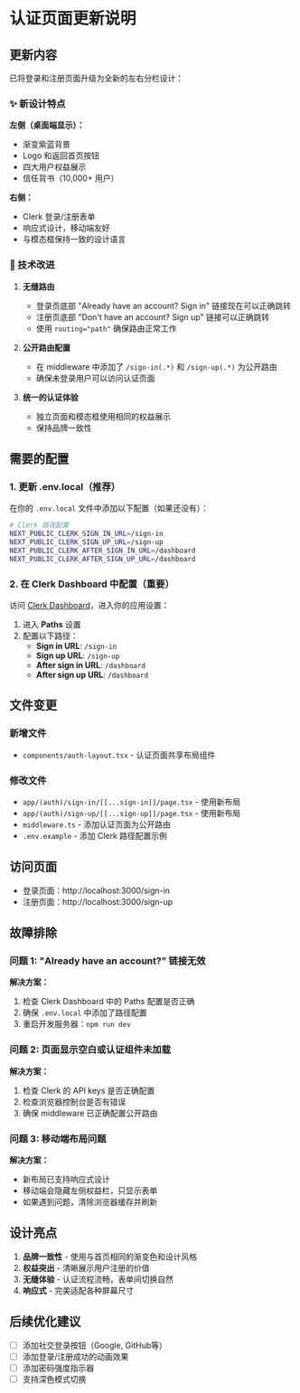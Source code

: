 # 认证页面更新说明

## 更新内容

已将登录和注册页面升级为全新的左右分栏设计：

### ✨ 新设计特点

**左侧（桌面端显示）：**
- 渐变紫蓝背景
- Logo 和返回首页按钮
- 四大用户权益展示
- 信任背书（10,000+ 用户）

**右侧：**
- Clerk 登录/注册表单
- 响应式设计，移动端友好
- 与模态框保持一致的设计语言

### 🔧 技术改进

1. **无缝路由**
   - 登录页底部 "Already have an account? Sign in" 链接现在可以正确跳转
   - 注册页底部 "Don't have an account? Sign up" 链接可以正确跳转
   - 使用 `routing="path"` 确保路由正常工作

2. **公开路由配置**
   - 在 middleware 中添加了 `/sign-in(.*)` 和 `/sign-up(.*)` 为公开路由
   - 确保未登录用户可以访问认证页面

3. **统一的认证体验**
   - 独立页面和模态框使用相同的权益展示
   - 保持品牌一致性

## 需要的配置

### 1. 更新 .env.local（推荐）

在你的 `.env.local` 文件中添加以下配置（如果还没有）：

```bash
# Clerk 路径配置
NEXT_PUBLIC_CLERK_SIGN_IN_URL=/sign-in
NEXT_PUBLIC_CLERK_SIGN_UP_URL=/sign-up
NEXT_PUBLIC_CLERK_AFTER_SIGN_IN_URL=/dashboard
NEXT_PUBLIC_CLERK_AFTER_SIGN_UP_URL=/dashboard
```

### 2. 在 Clerk Dashboard 中配置（重要）

访问 [Clerk Dashboard](https://dashboard.clerk.com/)，进入你的应用设置：

1. 进入 **Paths** 设置
2. 配置以下路径：
   - **Sign in URL**: `/sign-in`
   - **Sign up URL**: `/sign-up`
   - **After sign in URL**: `/dashboard`
   - **After sign up URL**: `/dashboard`

## 文件变更

### 新增文件
- `components/auth-layout.tsx` - 认证页面共享布局组件

### 修改文件
- `app/(auth)/sign-in/[[...sign-in]]/page.tsx` - 使用新布局
- `app/(auth)/sign-up/[[...sign-up]]/page.tsx` - 使用新布局
- `middleware.ts` - 添加认证页面为公开路由
- `.env.example` - 添加 Clerk 路径配置示例

## 访问页面

- 登录页面：http://localhost:3000/sign-in
- 注册页面：http://localhost:3000/sign-up

## 故障排除

### 问题 1: "Already have an account?" 链接无效

**解决方案：**
1. 检查 Clerk Dashboard 中的 Paths 配置是否正确
2. 确保 `.env.local` 中添加了路径配置
3. 重启开发服务器：`npm run dev`

### 问题 2: 页面显示空白或认证组件未加载

**解决方案：**
1. 检查 Clerk 的 API keys 是否正确配置
2. 检查浏览器控制台是否有错误
3. 确保 middleware 已正确配置公开路由

### 问题 3: 移动端布局问题

**解决方案：**
- 新布局已支持响应式设计
- 移动端会隐藏左侧权益栏，只显示表单
- 如果遇到问题，清除浏览器缓存并刷新

## 设计亮点

1. **品牌一致性** - 使用与首页相同的渐变色和设计风格
2. **权益突出** - 清晰展示用户注册的价值
3. **无缝体验** - 认证流程流畅，表单间切换自然
4. **响应式** - 完美适配各种屏幕尺寸

## 后续优化建议

- [ ] 添加社交登录按钮（Google, GitHub等）
- [ ] 添加登录/注册成功的动画效果
- [ ] 添加密码强度指示器
- [ ] 支持深色模式切换
